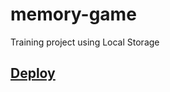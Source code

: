 # memory-game
Training project using Local Storage

[Deploy](https://akorsikov.github.io/memory-game/)
----
